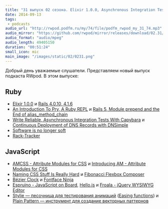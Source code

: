 ```yaml
---
title: "31 выпуск 02 сезона. Elixir 1.0.0, Asynchronous Integration Tests With Capybara, AMCSS, Fontface Ninja, Stylie и прочее"
date: 2014-09-13
tags:
 - podcasts
audio_url: "http://rwpod.podfm.ru/my/74/file/podfm_rwpod_my_31_74.mp3"
audio_mirror: "https://github.com/rwpod/mirror/releases/download/02.31/0231.mp3"
audio_format: "audio/mpeg"
audio_length: 49405150
duration: "00:51:24"
small_icon: mic
main_image: "/images/static/02/0231.png"
---
```


Добрый день уважаемые слушатели. Представляем новый выпуск подкаста RWpod. В этом выпуске:

## Ruby

 - [Elixir 1.0.0](https://github.com/elixir-lang/elixir/releases/tag/v1.0.0) и [Rails 4.0.10, 4.1.6](http://weblog.rubyonrails.org/2014/9/12/Rails-4-1-6-and-4-0-10-has-been-released/)
 - [An Introduction To Pry, A Ruby REPL](http://christopherdbui.com/an-introduction-to-pry-a-ruby-repl/) и [Rails 5, Module prepend and the End of alias\_method\_chain](http://www.justinweiss.com/blog/2014/09/08/rails-5-module-number-prepend-and-the-end-of-alias-method-chain/)
 - [Write Reliable, Asynchronous Integration Tests With Capybara](http://robots.thoughtbot.com/write-reliable-asynchronous-integration-tests-with-capybara) и [Continuous Deployment of DNS Records with DNSimple](http://blog.codeship.io/2014/09/09/continuous-deployment-of-dns-records-with-dnsimple.html)
 - [Software is no longer soft](https://blog.engineyard.com/2014/software-is-not-soft)
 - [Rack-Tracker](https://github.com/railslove/rack-tracker)

## JavaScript

 - [AMCSS - Attribute Modules for CSS](http://amcss.github.io/) и [Introducing AM - Attribute Modules for CSS](http://glenmaddern.com/articles/introducing-am-css)
 - [Naming CSS Stuff Is Really Hard](http://seesparkbox.com/foundry/naming_css_stuff_is_really_hard) и [Fibonacci Flexbox Composer](http://maxsteenbergen.com/fibonacci/)
 - [Bézier Clock](http://jackf.net/bezier-clock/) и [Fontface Ninja](http://www.fontface.ninja/)
 - [Espruino - JavaScript on Board](http://www.espruino.com/), [Hello.js](http://adodson.com/hello.js/) и [Froala - jQuery WYSIWYG Editor](http://editor.froala.com/)
 - [Stylie — песочница для тестирования анимаций](http://jeremyckahn.github.io/stylie/) ([Easing functions](http://easings.net/)) и [Plain Pattern — инструмент для создание векторных паттернов](http://www.kennethcachia.com/plain-pattern/)

<!--more-->


